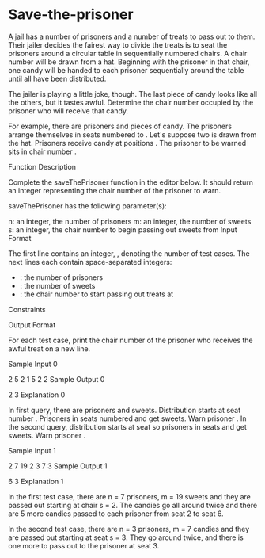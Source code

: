 # Save-the-prisoner
A jail has a number of prisoners and a number of treats to pass out to them. Their jailer decides the fairest way to divide the treats is to seat the prisoners around a circular table in sequentially numbered chairs. A chair number will be drawn from a hat. Beginning with the prisoner in that chair, one candy will be handed to each prisoner sequentially around the table until all have been distributed.

The jailer is playing a little joke, though. The last piece of candy looks like all the others, but it tastes awful. Determine the chair number occupied by the prisoner who will receive that candy.

For example, there are  prisoners and  pieces of candy. The prisoners arrange themselves in seats numbered  to . Let's suppose two is drawn from the hat. Prisoners receive candy at positions . The prisoner to be warned sits in chair number .

Function Description

Complete the saveThePrisoner function in the editor below. It should return an integer representing the chair number of the prisoner to warn.

saveThePrisoner has the following parameter(s):

n: an integer, the number of prisoners
m: an integer, the number of sweets
s: an integer, the chair number to begin passing out sweets from
Input Format

The first line contains an integer, , denoting the number of test cases.
The next  lines each contain  space-separated integers:
- : the number of prisoners
- : the number of sweets
- : the chair number to start passing out treats at

Constraints

Output Format

For each test case, print the chair number of the prisoner who receives the awful treat on a new line.

Sample Input 0

2
5 2 1
5 2 2
Sample Output 0

2
3
Explanation 0

In first query, there are  prisoners and  sweets. Distribution starts at seat number . Prisoners in seats numbered  and  get sweets. Warn prisoner .
In the second query, distribution starts at seat  so prisoners in seats  and  get sweets. Warn prisoner .

Sample Input 1

2
7 19 2
3 7 3
Sample Output 1

6
3
Explanation 1

In the first test case, there are n = 7 prisoners, m = 19 sweets and they are passed out starting at chair s = 2. The candies go all around twice and there are 5 more candies passed to each prisoner from seat 2 to seat 6.

In the second test case, there are n = 3 prisoners, m = 7 candies and they are passed out starting at seat s = 3. They go around twice, and there is one more to pass out to the prisoner at seat 3.
